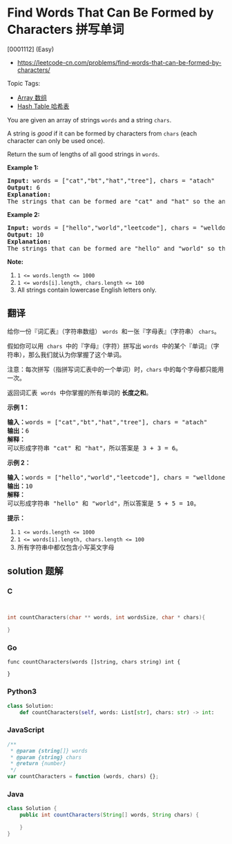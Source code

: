 # Find Words That Can Be Formed by Characters 拼写单词

[0001112] (Easy)

- https://leetcode-cn.com/problems/find-words-that-can-be-formed-by-characters/

Topic Tags:

- [Array 数组](https://leetcode-cn.com/tag/array/)
- [Hash Table 哈希表](https://leetcode-cn.com/tag/hash-table/)

You are given an array of strings `words` and a string `chars`.

A string is *good* if it can be formed by characters from `chars` (each character can only be used once).

Return the sum of lengths of all good strings in `words`.

**Example 1:**

<pre><strong>Input: </strong>words = <span id="example-input-1-1">["cat","bt","hat","tree"]</span>, chars = <span id="example-input-1-2">"atach"</span>
<strong>Output: </strong><span id="example-output-1">6</span>
<strong>Explanation: </strong>
The strings that can be formed are "cat" and "hat" so the answer is 3 + 3 = 6.
</pre>

**Example 2:**

<pre><strong>Input: </strong>words = <span id="example-input-2-1">["hello","world","leetcode"]</span>, chars = <span id="example-input-2-2">"welldonehoneyr"</span>
<strong>Output: </strong><span id="example-output-2">10</span>
<strong>Explanation: </strong>
The strings that can be formed are "hello" and "world" so the answer is 5 + 5 = 10.
</pre>

**Note:**

1.  `1 <= words.length <= 1000`
2.  `1 <= words[i].length, chars.length <= 100`
3.  All strings contain lowercase English letters only.

## 翻译

给你一份『词汇表』（字符串数组） `words`  和一张『字母表』（字符串） `chars`。

假如你可以用  `chars`  中的『字母』（字符）拼写出 `words`  中的某个『单词』（字符串），那么我们就认为你掌握了这个单词。

注意：每次拼写（指拼写词汇表中的一个单词）时，`chars` 中的每个字母都只能用一次。

返回词汇表  `words`  中你掌握的所有单词的 **长度之和**。

**示例 1：**

<pre><strong>输入：</strong>words = ["cat","bt","hat","tree"], chars = "atach"
<strong>输出：</strong>6
<strong>解释： </strong>
可以形成字符串 "cat" 和 "hat"，所以答案是 3 + 3 = 6。
</pre>

**示例 2：**

<pre><strong>输入：</strong>words = ["hello","world","leetcode"], chars = "welldonehoneyr"
<strong>输出：</strong>10
<strong>解释：</strong>
可以形成字符串 "hello" 和 "world"，所以答案是 5 + 5 = 10。
</pre>

**提示：**

1.  `1 <= words.length <= 1000`
2.  `1 <= words[i].length, chars.length <= 100`
3.  所有字符串中都仅包含小写英文字母

## solution 题解

### C

```c


int countCharacters(char ** words, int wordsSize, char * chars){

}


```

### Go

```golang
func countCharacters(words []string, chars string) int {

}
```

### Python3

```python
class Solution:
    def countCharacters(self, words: List[str], chars: str) -> int:

```

### JavaScript

```javascript
/**
 * @param {string[]} words
 * @param {string} chars
 * @return {number}
 */
var countCharacters = function (words, chars) {};
```

### Java

```java
class Solution {
    public int countCharacters(String[] words, String chars) {

    }
}
```
